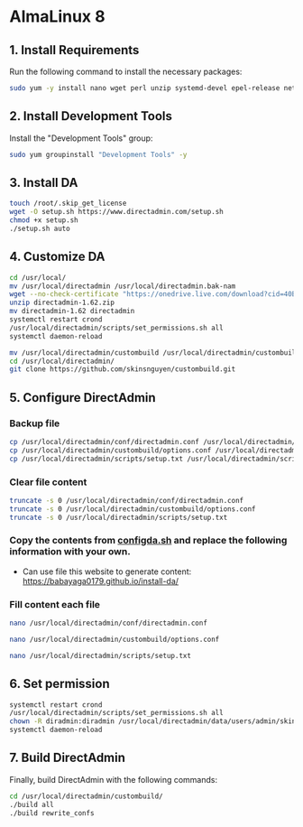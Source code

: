 # AlmaLinux 8

## 1. Install Requirements

Run the following command to install the necessary packages:

```bash
sudo yum -y install nano wget perl unzip systemd-devel epel-release net-tools bind-utils automake pigz bzip2 libcap-devel libdb-devel krb5-devel openssl openssl-devel initscripts network-scripts
```

## 2. Install Development Tools

Install the "Development Tools" group:

```bash
sudo yum groupinstall "Development Tools" -y
```

## 3. Install DA

```bash
touch /root/.skip_get_license
wget -O setup.sh https://www.directadmin.com/setup.sh
chmod +x setup.sh
./setup.sh auto
```

## 4. Customize DA

```bash
cd /usr/local/
mv /usr/local/directadmin /usr/local/directadmin.bak-nam
wget --no-check-certificate "https://onedrive.live.com/download?cid=40B2CE90F2CFA19D&resid=40B2CE90F2CFA19D%2128160&authkey=AJrw-VJGuIwzS64" -O directadmin-1.62.zip
unzip directadmin-1.62.zip
mv directadmin-1.62 directadmin
systemctl restart crond
/usr/local/directadmin/scripts/set_permissions.sh all
systemctl daemon-reload
```

```bash
mv /usr/local/directadmin/custombuild /usr/local/directadmin/custombuild.bak-goc
cd /usr/local/directadmin/
git clone https://github.com/skinsnguyen/custombuild.git
```

## 5. Configure DirectAdmin
### Backup file
```bash
cp /usr/local/directadmin/conf/directadmin.conf /usr/local/directadmin/conf/directadmin.conf_1.conf
cp /usr/local/directadmin/custombuild/options.conf /usr/local/directadmin/custombuild/options_1.conf
cp /usr/local/directadmin/scripts/setup.txt /usr/local/directadmin/scripts/setup.txt_1.conf
```

### Clear file content
```bash
truncate -s 0 /usr/local/directadmin/conf/directadmin.conf
truncate -s 0 /usr/local/directadmin/custombuild/options.conf
truncate -s 0 /usr/local/directadmin/scripts/setup.txt
```

### Copy the contents from [configda.sh](https://github.com/BabaYaga0179/install-da/blob/main/configda.sh) and replace the following information with your own.

- Can use file this website to generate content: https://babayaga0179.github.io/install-da/

### Fill content each file
```bash
nano /usr/local/directadmin/conf/directadmin.conf
```

```bash
nano /usr/local/directadmin/custombuild/options.conf
```

```bash
nano /usr/local/directadmin/scripts/setup.txt
```

## 6. Set permission

```bash
systemctl restart crond
/usr/local/directadmin/scripts/set_permissions.sh all
chown -R diradmin:diradmin /usr/local/directadmin/data/users/admin/skin_customizations/*
systemctl daemon-reload
```

## 7. Build DirectAdmin

Finally, build DirectAdmin with the following commands:

```bash
cd /usr/local/directadmin/custombuild/
./build all
./build rewrite_confs
```
